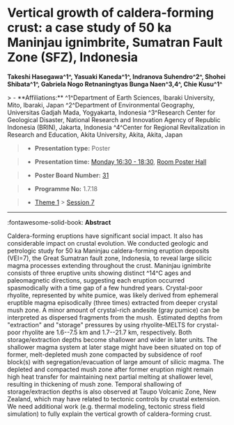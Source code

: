 # Vertical growth of caldera-forming crust: a case study of 50 ka Maninjau ignimbrite, Sumatran Fault Zone (SFZ), Indonesia

**Takeshi Hasegawa^1^, Yasuaki Kaneda^1^, Indranova Suhendro^2^, Shohei Shibata^1^, Gabriela Nogo Retnaningtyas Bunga Naen^3,4^, Chie Kusu^1^**

<!-- more -->> - **Affiliations:** ^1^Department of Earth Sciences, Ibaraki University, Mito, Ibaraki, Japan ^2^Department of Environmental Geography, Universitas Gadjah Mada, Yogyakarta, Indonesia ^3^Research Center for Geological Disaster, National Research and Innovation Agency of Republic Indonesia (BRIN), Jakarta, Indonesia ^4^Center for Regional Revitalization in Research and Education, Akita University, Akita, Akita, Japan

> - **Presentation type:** Poster

> - **Presentation time:** [Monday 16:30 - 18:30](../sessions_comparison.md#__tabbed_1_6), [Room Poster Hall](../maps_venue.md#__tabbed_1_1)

> - **Poster Board Number:** [31](../map_poster_boards.md#monday)

> - **Programme No:** 1.7.18

> - [Theme 1](../theme1.md) > [Session 7](../sessions/session-1-7.md)

--- 

:fontawesome-solid-book: **Abstract**

Caldera-forming eruptions have significant social impact. It also has considerable impact on crustal evolution. We conducted geologic and petrologic study for 50 ka Maninjau caldera-forming eruption deposits (VEI=7), the Great Sumatran fault zone, Indonesia, to reveal large silicic magma processes extending throughout the crust. Maninjau ignimbrite consists of three eruptive units showing distinct ^14^C ages and paleomagnetic directions, suggesting each eruption occurred spasmodically with a time gap of a few hundred years. Crystal-poor rhyolite, represented by white pumice, was likely derived from ephemeral eruptible magma episodically (three times) extracted from deeper crystal mush zone. A minor amount of crystal-rich andesite (gray pumice) can be interpreted as dispersed fragments from the mush.  Estimated depths from "extraction" and "storage" pressures by using rhyolite-MELTS for crystal-poor rhyolite are 1.6--7.5 km and 1.7--21.7 km, respectively. Both storage/extraction depths become shallower and wider in later units. The shallower magma system at later stage might have been situated on top of former, melt-depleted mush zone compacted by subsidence of roof block(s) with segregation/evacuation of large amount of silicic magma. The depleted and compacted mush zone after former eruption might remain high heat transfer for maintaining next partial melting at shallower level, resulting in thickening of mush zone. Temporal shallowing of storage/extraction depths is also observed at Taupo Volcanic Zone, New Zealand, which may have related to tectonic controls by crustal extension. We need additional work (e.g. thermal modeling, tectonic stress field simulation) to fully explain the vertical growth of caldera-forming crust.

